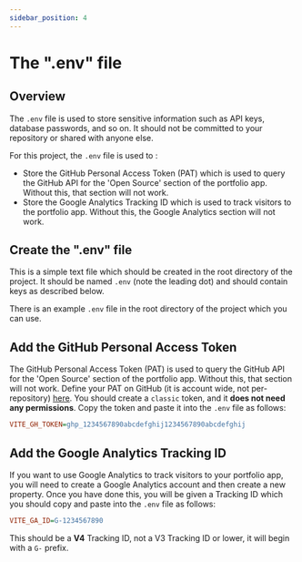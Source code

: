 ```yaml
---
sidebar_position: 4
---
```

# The ".env" file

## Overview

The `.env` file is used to store sensitive information such as API keys,
database passwords, and so on. It should not be committed to your
repository or shared with anyone else.

For this project, the `.env` file is used to :

- Store the GitHub Personal Access Token (PAT) which is used to query the GitHub
API for the 'Open Source' section of the portfolio app. Without this, that
section will not work.
- Store the Google Analytics Tracking ID which is used to track visitors to the
portfolio app. Without this, the Google Analytics section will not work.

## Create the ".env" file

This is a simple text file which should be created in the root directory of the
project. It should be named `.env` (note the leading dot) and should contain
keys as described below.

There is an example `.env` file in the root directory of the project which you
can use.

## Add the GitHub Personal Access Token

The GitHub Personal Access Token (PAT) is used to query the GitHub API for the
'Open Source' section of the portfolio app. Without this, that section will not
work. Define your PAT on GitHub (it is account wide, not per-repository)
[here](https://github.com/settings/tokens). You should create a `classic` token,
and it **does not need any permissions**. Copy the token and paste it into the
`.env` file as follows:

```ini
VITE_GH_TOKEN=ghp_1234567890abcdefghij1234567890abcdefghij
```

## Add the Google Analytics Tracking ID

If you want to use Google Analytics to track visitors to your portfolio app,
you will need to create a Google Analytics account and then create a new
property. Once you have done this, you will be given a Tracking ID which you
should copy and paste into the `.env` file as follows:

```ini
VITE_GA_ID=G-1234567890
```

This should be a **V4** Tracking ID, not a V3 Tracking ID or lower, it will
begin with a `G-` prefix.
